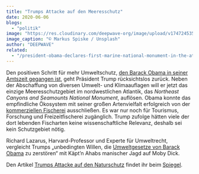 ```yaml
---
title: "Trumps Attacke auf den Meeresschutz"
date: 2020-06-06
blogs: 
  - "politik"
image: "https://res.cloudinary.com/deepwave-org/image/upload/v1747245354/deepwave.org/markus-spiske-pKx_zEJSIr0-unsplash-scaled.jpg"
image_caption: "© Markus Spiske / Unsplash"
author: "DEEPWAVE"
related: 
  - "/president-obama-declares-first-marine-national-monument-in-the-atlantic-ocean/"
---
```


Den positiven Schritt für mehr Umweltschutz, [den Barack Obama in seiner Amtszeit gegangen ist](https://www.deepwave.org/president-obama-declares-first-marine-national-monument-in-the-atlantic-ocean/), geht Präsident Trump rücksichtslos zurück. Neben der Abschaffung von diversen Umwelt- und Klimaauflagen will er jetzt das einzige Meeresschutzgebiet im nordwestlichen Atlantik, das _Northeast Canyons and Seamounts National Monument_, auflösen. Obama konnte das empfindliche Ökosystem mit seiner großen Artenvielfalt erfolgreich von der [kommerziellen Fischerei](https://www.deepwave.org/die-ozeane/überfischung/) ausschließen. Es war nur noch für Tourismus, Forschung und Freizeitfischerei zugänglich. Trump zufolge hätten viele der dort lebenden Fischarten keine wissenschaftliche Relevanz, deshalb sei kein Schutzgebiet nötig.

Richard Lazarus, Harvard-Professor und Experte für Umweltrecht, vergleicht Trumps „unbedingten Willen, die [Umweltgesetze von Barack Obama](https://www.greenpeace-magazin.de/leseecke/das-andere-amerika) zu zerstören“ mit Käpt’n Ahabs manischer Jagd auf Moby Dick.

Den Artikel [Trumps Attacke auf den Naturschutz](https://www.spiegel.de/wissenschaft/natur/trumps-attacke-auf-den-naturschutz-a-e57ff4f7-467a-44ba-a308-486a94f745ac) findet ihr beim [Spiegel](https://www.spiegel.de/).
